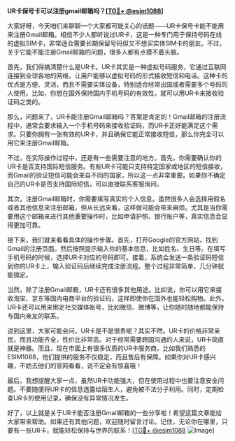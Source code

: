 **UR卡保号卡可以注册gmail邮箱吗？[[TG💪+ @esim1088](https://t.me/s/esim1088)]**

大家好呀，今天咱们来聊聊一个大家都可能关心的话题——UR卡保号卡能不能用来注册Gmail邮箱。相信不少人都听说过UR卡，这是一种专门用于保持号码在线的虚拟SIM卡，非常适合需要长期保留号码但又不想买实体SIM卡的朋友。不过，关于它能不能注册Gmail邮箱的问题，很多人都有点摸不着头脑。

首先，我们得搞清楚什么是UR卡。UR卡其实是一种虚拟号码服务，它通过互联网连接到全球各地的网络，让用户能够以虚拟号码的形式接收短信和电话。这种卡的优点是方便、灵活，而且不需要实体设备，特别适合经常出国或者需要多个号码的人使用。比如，你想在国外保持国内手机号码的有效性，就可以用UR卡来接收验证码之类的。

那么，问题来了，UR卡能注册Gmail邮箱吗？答案是肯定的！Gmail邮箱的注册流程中，通常会要求输入一个手机号码来接收验证码，而UR卡正好能满足这个需求。只要你拥有一张有效的UR卡，并且确保它能正常接收短信，那么你完全可以用它来注册Gmail邮箱。

不过，在实际操作过程中，还是有一些需要注意的地方。首先，你需要确认你的UR卡是否支持国际短信服务。有些UR卡可能只支持特定国家或地区的短信接收，而Gmail的验证短信可能会来自不同的国家，所以这一点非常重要。如果你不确定自己的UR卡是否支持国际短信，可以直接联系客服询问。

其次，注册Gmail邮箱时，你需要填写真实的个人信息。虽然很多人会选择用假名或者其他信息来注册邮箱，但从长远来看，这样做可能会带来麻烦。尤其是当你需要用这个邮箱来进行其他重要操作时，比如申请护照、银行账户等，真实信息会显得更加可靠。

接下来，我们就来看看具体的操作步骤。首先，打开Google的官方网站，找到Gmail的注册页面。然后按照提示输入你的基本信息，比如姓名、生日等。在填写手机号码的时候，选择UR卡对应的号码即可。接着，系统会发送一条验证码短信到你的UR卡上，输入验证码后继续完成注册流程。整个过程非常简单，几分钟就能搞定。

当然，除了注册Gmail邮箱，UR卡还有很多其他用途。比如说，你可以用它来接收淘宝、京东等国内电商平台的验证码，这样即使你在国外也能轻松购物。此外，UR卡还可以用来绑定社交媒体账号，比如微信、微博等，让你随时随地都能保持与国内亲友的联系。

说到这里，大家可能会问，UR卡是不是很贵呢？其实不然。UR卡的价格非常亲民，而且功能齐全，性价比非常高。对于经常需要跨国沟通的人来说，UR卡简直就是神器。而且，现在市面上有很多优质的UR卡服务商，比如我们熟悉的ESIM1088，他们提供的服务不仅稳定，而且售后有保障。如果你对UR卡感兴趣，不妨去他们的官网看看，说不定会有惊喜哦！

最后，我想提醒大家一点，虽然UR卡功能强大，但在使用过程中也要注意安全问题。不要随便将UR卡的信息透露给陌生人，避免被不法分子利用。同时，定期检查UR卡的使用记录，确保没有异常情况发生。

好了，以上就是关于UR卡能否注册Gmail邮箱的一些分享啦！希望这篇文章能给大家带来帮助。如果还有其他问题，欢迎随时留言讨论。记住，无论你在哪里，只要有一张UR卡，就能轻松保持与世界的联系！[[TG💪+ @esim1088](https://t.me/s/esim1088) ![Image](https://i.postimg.cc/4NQfJmqS/Snipaste-2025-05-13-00-14-12.png)]